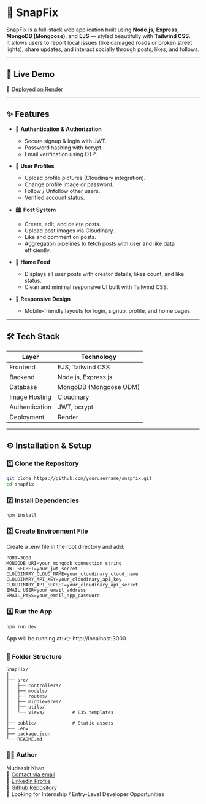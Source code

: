 # 🌆 SnapFix

SnapFix is a full-stack web application built using **Node.js**, **Express**, **MongoDB (Mongoose)**, and **EJS** — styled beautifully with **Tailwind CSS**.  
It allows users to report local issues (like damaged roads or broken street lights), share updates, and interact socially through posts, likes, and follows.

---

## 🚀 Live Demo
🔗 [Deployed on Render](https://node-snapfix-backend-project.onrender.com/api/v1/user/register)  


---

## ✨ Features

- 🧾 **Authentication & Authorization**
  - Secure signup & login with JWT.
  - Password hashing with bcrypt.
  - Email verification using OTP.
  
- 👤 **User Profiles**
  - Upload profile pictures (Cloudinary integration).
  - Change profile image or password.
  - Follow / Unfollow other users.
  - Verified account status.

- 🏙️ **Post System**
  - Create, edit, and delete posts.
  - Upload post images via Cloudinary.
  - Like and comment on posts.
  - Aggregation pipelines to fetch posts with user and like data efficiently.

- 🏡 **Home Feed**
  - Displays all user posts with creator details, likes count, and like status.
  - Clean and minimal responsive UI built with Tailwind CSS.

- 📱 **Responsive Design**
  - Mobile-friendly layouts for login, signup, profile, and home pages.

---

## 🛠️ Tech Stack

| Layer | Technology |
|-------|-------------|
| Frontend | EJS, Tailwind CSS |
| Backend | Node.js, Express.js |
| Database | MongoDB (Mongoose ODM) |
| Image Hosting | Cloudinary |
| Authentication | JWT, bcrypt |
| Deployment | Render |

---

## ⚙️ Installation & Setup

### 1️⃣ Clone the Repository
```bash
git clone https://github.com/yourusername/snapfix.git
cd snapfix
```

### 2️⃣ Install Dependencies
```
npm install
```
### 2️⃣ Create Environment File
Create a .env file in the root directory and add:
```
PORT=3000
MONGODB_URI=your_mongodb_connection_string
JWT_SECRET=your_jwt_secret
CLOUDINARY_CLOUD_NAME=your_cloudinary_cloud_name
CLOUDINARY_API_KEY=your_cloudinary_api_key
CLOUDINARY_API_SECRET=your_cloudinary_api_secret
EMAIL_USER=your_email_address
EMAIL_PASS=your_email_app_password
```

### 4️⃣ Run the App
```
npm run dev
```
App will be running at:
👉 http://localhost:3000

### 📁 Folder Structure
```
SnapFix/
│
├── src/
│   ├── controllers/
│   ├── models/
│   ├── routes/
│   ├── middlewares/
│   ├── utils/
│   └── views/          # EJS templates
│
├── public/             # Static assets
├── .env
├── package.json
└── README.md

```

### 👨‍💻 Author
Mudassir Khan  
📧 [Contact via email](mudassirpak47@gmail.com)  
🔗 [LinkedIn Profile](https://www.linkedin.com/in/mudassir-khan-48a691316/)  
🔗 [Github Repository](https://github.com/Mudassir-khan-GH/Node-SnapFix-Backend-Project)  
💼 Looking for Internship / Entry-Level Developer Opportunities